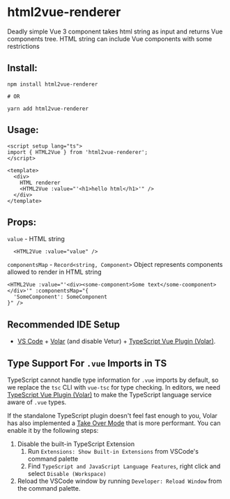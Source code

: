 # html2vue-renderer

Deadly simple Vue 3 component takes html string as input and returns Vue components tree. HTML string can include Vue components with some restrictions

## Install:

```
npm install html2vue-renderer

# OR

yarn add html2vue-renderer
```

## Usage:

```
<script setup lang="ts">
import { HTML2Vue } from 'html2vue-renderer';
</script>

<template>
  <div>
    HTML renderer
    <HTML2Vue :value="'<h1>hello html</h1>'" />
  </div>
</template>
```

## Props:

`value` - HTML string

```
  <HTML2Vue :value="value" />
```

`componentsMap` - `Record<string, Component>` Object represents components allowed to render in HTML string

```
<HTML2Vue :value="'<div><some-component>Some text</some-coomponent></div>'" :componentsMap="{
  'SomeComponent': SomeComponent
}" />
```

## Recommended IDE Setup

- [VS Code](https://code.visualstudio.com/) + [Volar](https://marketplace.visualstudio.com/items?itemName=Vue.volar) (and disable Vetur) + [TypeScript Vue Plugin (Volar)](https://marketplace.visualstudio.com/items?itemName=Vue.vscode-typescript-vue-plugin).

## Type Support For `.vue` Imports in TS

TypeScript cannot handle type information for `.vue` imports by default, so we replace the `tsc` CLI with `vue-tsc` for type checking. In editors, we need [TypeScript Vue Plugin (Volar)](https://marketplace.visualstudio.com/items?itemName=Vue.vscode-typescript-vue-plugin) to make the TypeScript language service aware of `.vue` types.

If the standalone TypeScript plugin doesn't feel fast enough to you, Volar has also implemented a [Take Over Mode](https://github.com/johnsoncodehk/volar/discussions/471#discussioncomment-1361669) that is more performant. You can enable it by the following steps:

1. Disable the built-in TypeScript Extension
   1. Run `Extensions: Show Built-in Extensions` from VSCode's command palette
   2. Find `TypeScript and JavaScript Language Features`, right click and select `Disable (Workspace)`
2. Reload the VSCode window by running `Developer: Reload Window` from the command palette.

